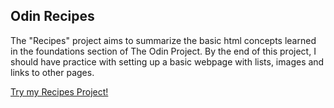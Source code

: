 ## Odin Recipes
The "Recipes" project aims to summarize the basic html concepts learned in the foundations section of The Odin Project. By the end of this project, I should have practice with setting up a basic webpage with lists, images and links to other pages.

[Try my Recipes Project!](http://ML1206.github.io/odin-recipes/index.html)
